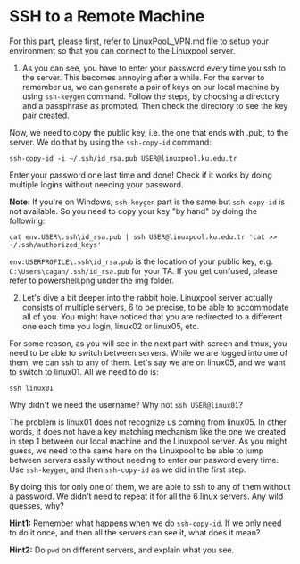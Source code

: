 # SSH to a Remote Machine

For this part, please first, refer to LinuxPooL_VPN.md file to setup your environment so that you can connect to the Linuxpool server.

1. As you can see, you have to enter your password every time you ssh to the server. This becomes annoying after a while. For the server to remember us, we can generate a pair of keys on our local machine by using `ssh-keygen` command. Follow the steps, by choosing a directory and a passphrase as prompted. Then check the directory to see the key pair created. 

Now, we need to copy the public key, i.e. the one that ends with .pub, to the server. We do that by using the `ssh-copy-id` command:

`ssh-copy-id -i ~/.ssh/id_rsa.pub USER@linuxpool.ku.edu.tr`

Enter your password one last time and done! Check if it works by doing multiple logins without needing your password.

**Note:** If you're on Windows, `ssh-keygen` part is the same but `ssh-copy-id` is not available. So you need to copy your key "by hand" by doing the following:

`cat env:USER\.ssh\id_rsa.pub | ssh USER@linuxpool.ku.edu.tr 'cat >> ~/.ssh/authorized_keys'`

`env:USERPROFILE\.ssh\id_rsa.pub` is the location of your public key, e.g. `C:\Users\cagan/.ssh/id_rsa.pub` for your TA. If you get confused, please refer to powershell.png under the img folder.

2. Let's dive a bit deeper into the rabbit hole. Linuxpool server actually consists of multiple servers, 6 to be precise, to be able to accommodate all of you. You might have noticed that you are redirected to a different one each time you login, linux02 or linux05, etc. 

For some reason, as you will see in the next part with screen and tmux, you need to be able to switch between servers. While we are logged into one of them, we can ssh to any of them. Let's say we are on linux05, and we want to switch to linux01. All we need to do is:

`ssh linux01`

Why didn't we need the username? Why not `ssh USER@linux01`?

The problem is linux01 does not recognize us coming from linux05. In other words, it does not have a key matching mechanism like the one we created in step 1 between our local machine and the Linuxpool server. As you might guess, we need to the same here on the Linuxpool to be able to jump between servers easily without needing to enter our pasword every time. Use `ssh-keygen`, and then `ssh-copy-id` as we did in the first step.

By doing this for only one of them, we are able to ssh to any of them without a password. We didn't need to repeat it for all the 6 linux servers. Any wild guesses, why?

**Hint1:** Remember what happens when we do `ssh-copy-id`. If we only need to do it once, and then all the servers can see it, what does it mean? 

**Hint2:** Do `pwd` on different servers, and explain what you see.

